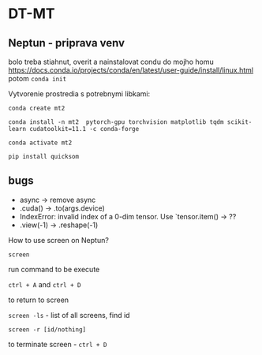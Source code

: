 # DT-MT

## Neptun - priprava venv

bolo treba stiahnut, overit a nainstalovat condu do mojho homu https://docs.conda.io/projects/conda/en/latest/user-guide/install/linux.html potom `conda init`

Vytvorenie prostredia s potrebnymi libkami:


`conda create mt2`

`conda install -n mt2  pytorch-gpu torchvision matplotlib tqdm scikit-learn cudatoolkit=11.1 -c conda-forge`

`conda activate mt2`

`pip install quicksom`

## bugs
- async -> remove async
- .cuda() -> .to(args.device)
- IndexError: invalid index of a 0-dim tensor. Use `tensor.item() -> ??
- .view(-1) -> .reshape(-1)


How to use screen on Neptun?

`screen` 

run command to be execute

`ctrl + A` and `ctrl + D`

to return to screen 

`screen -ls` - list of all screens, find id

`screen -r [id/nothing]`

to terminate screen - `ctrl + D`
